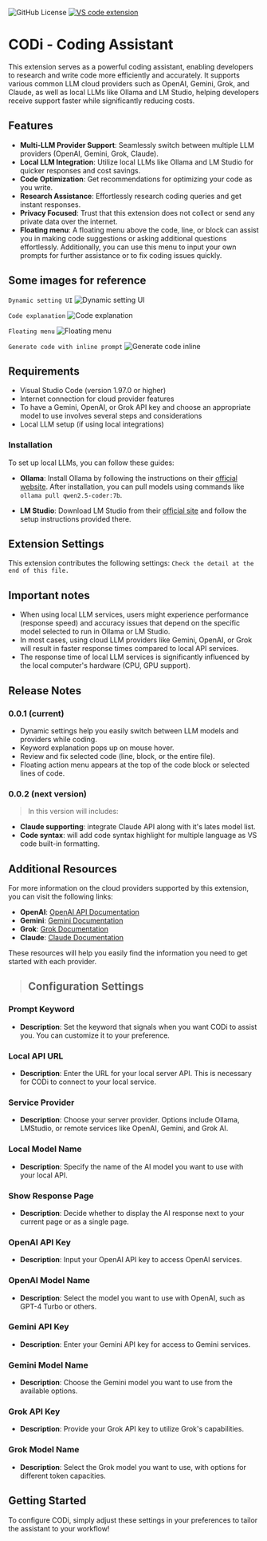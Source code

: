 ![GitHub License](https://img.shields.io/github/license/giaplee/codi-coding-assistant)
[![VS code extension](https://img.shields.io/badge/any_text-you_like-blue?style=flat-square&label=VS%20Code%20Extension)
](https://#)

# CODi - Coding Assistant

This extension serves as a powerful coding assistant, enabling developers to research and write code more efficiently and accurately. It supports various common LLM cloud providers such as OpenAI, Gemini, Grok, and Claude, as well as local LLMs like Ollama and LM Studio, helping developers receive support faster while significantly reducing costs.

## Features

- **Multi-LLM Provider Support**: Seamlessly switch between multiple LLM providers (OpenAI, Gemini, Grok, Claude).
- **Local LLM Integration**: Utilize local LLMs like Ollama and LM Studio for quicker responses and cost savings.
- **Code Optimization**: Get recommendations for optimizing your code as you write.
- **Research Assistance**: Effortlessly research coding queries and get instant responses.
- **Privacy Focused**: Trust that this extension does not collect or send any private data over the internet.
- **Floating menu**: A floating menu above the code, line, or block can assist you in making code suggestions or asking additional questions effortlessly. Additionally, you can use this menu to input your own prompts for further assistance or to fix coding issues quickly.

## Some images for reference

``Dynamic setting UI``
![Dynamic setting UI](resources/codi_ext_setting.png)

``Code explanation``
![Code explanation](resources/codi_ext_code_explain.png)

``Floating menu``
![Floating menu](resources/codi_ext_codelens_menu.png)

``Generate code with inline prompt``
![Generate code inline](resources/codi_ext_prompt_inline.png)

## Requirements

- Visual Studio Code (version 1.97.0 or higher)
- Internet connection for cloud provider features
- To have a Gemini, OpenAI, or Grok API key and choose an appropriate model to use involves several steps and considerations
- Local LLM setup (if using local integrations)

### Installation

To set up local LLMs, you can follow these guides:

- **Ollama**: Install Ollama by following the instructions on their [official website](https://ollama.com/docs/getting-started). After installation, you can pull models using commands like `ollama pull qwen2.5-coder:7b`.
  
- **LM Studio**: Download LM Studio from their [official site](https://lmstudio.ai) and follow the setup instructions provided there.

## Extension Settings

This extension contributes the following settings:
`Check the detail at the end of this file.`

## Important notes

- When using local LLM services, users might experience performance (response speed) and accuracy issues that depend on the specific model selected to run in Ollama or LM Studio.
- In most cases, using cloud LLM providers like Gemini, OpenAI, or Grok will result in faster response times compared to local API services.
- The response time of local LLM services is significantly influenced by the local computer's hardware (CPU, GPU support).

## Release Notes

### 0.0.1 (current)

- Dynamic settings help you easily switch between LLM models and providers while coding.
- Keyword explanation pops up on mouse hover.
- Review and fix selected code (line, block, or the entire file).
- Floating action menu appears at the top of the code block or selected lines of code.

### 0.0.2 (next version)

> In this version will includes:

- **Claude supporting**: integrate Claude API along with it's lates model list.
- **Code syntax**: will add code syntax highlight for multiple language as VS code built-in formatting.

## Additional Resources

For more information on the cloud providers supported by this extension, you can visit the following links:

- **OpenAI**: [OpenAI API Documentation](https://platform.openai.com/docs/introduction)
- **Gemini**: [Gemini Documentation](https://ai.google.dev/gemini-api/docs)
- **Grok**: [Grok Documentation](https://docs.x.ai/docs/overview)
- **Claude**: [Claude Documentation](https://anthropic.com/claude)

These resources will help you easily find the information you need to get started with each provider.

>## Configuration Settings

### Prompt Keyword

- **Description**: Set the keyword that signals when you want CODi to assist you. You can customize it to your preference.

### Local API URL

- **Description**: Enter the URL for your local server API. This is necessary for CODi to connect to your local service.

### Service Provider

- **Description**: Choose your server provider. Options include Ollama, LMStudio, or remote services like OpenAI, Gemini, and Grok AI.

### Local Model Name

- **Description**: Specify the name of the AI model you want to use with your local API.

### Show Response Page

- **Description**: Decide whether to display the AI response next to your current page or as a single page.

### OpenAI API Key

- **Description**: Input your OpenAI API key to access OpenAI services.

### OpenAI Model Name

- **Description**: Select the model you want to use with OpenAI, such as GPT-4 Turbo or others.

### Gemini API Key

- **Description**: Enter your Gemini API key for access to Gemini services.

### Gemini Model Name

- **Description**: Choose the Gemini model you want to use from the available options.

### Grok API Key

- **Description**: Provide your Grok API key to utilize Grok's capabilities.

### Grok Model Name

- **Description**: Select the Grok model you want to use, with options for different token capacities.

## Getting Started

To configure CODi, simply adjust these settings in your preferences to tailor the assistant to your workflow!
